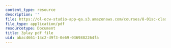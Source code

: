 ```yaml
---
content_type: resource
description: ''
file: https://ol-ocw-studio-app-qa.s3.amazonaws.com/courses/8-01sc-classical-mechanics-fall-2016/abac466114c2d9f30e690369882264fa_YGR5_Hf9dDg.pdf
file_type: application/pdf
resourcetype: Document
title: 3play pdf file
uid: abac4661-14c2-d9f3-0e69-0369882264fa
---
```


